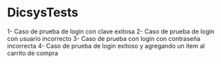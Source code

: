 # DicsysTests

1- Caso de prueba de login con clave exitosa
2- Caso de prueba de login con usuario incorrecto
3- Caso de prueba con login con contraseña incorrecta
4- Caso de prueba de login exitoso y agregando un item al carrito de compra
